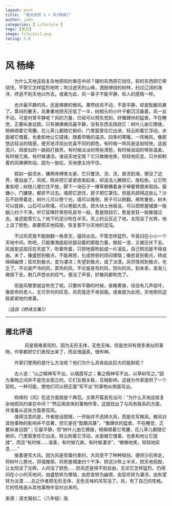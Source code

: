 ```yaml
---
layout: post
title:  "美文欣赏 1 • 风[杨绛]"
author: john
categories: [ Lifestyle ]
tags: [美文]
image: file/pic1.png
rating: 5.0
---
```


# 风 杨绛

　　为什么天地这般复杂地把风约束在中间？硬的东西把它挡住，软的东西把它牵绕住。不管它怎样猛烈地吹；吹过遮天的山峰，洒脱缭绕的树林，扫过辽阔的海洋，终逃不到天地以外去。或者为此，风一辈子不能平静，和人的感情一样。

　　也许最平静的风，还是拂拂的微风。果然纹风不动，不是平静，却是酝酿风暴了。蒸闷的暑天，风重重地把天压低了一半，树梢头的小叶子都沉沉垂着，风一丝不动，可是何曾平静呢？风的力量，已经可以预先觉到，好像蹲伏的猛兽，不在睡觉，正要纵身远跳。只有拂拂微风最平静，没有东西去阻挠它：树叶儿由它撩拨，杨柳顺着它弯腰，花儿草儿都随它俯仰，门里窗里任它出进，轻云附着它浮动，水面被它偎着，也柔和地让它搓揉。随着早晚的温凉、四季的寒暖，一阵微风，像那悠远轻淡的情感，使天地浮现出忧喜不同的颜色。有时候一阵风是这般轻快，这般高兴，顽皮似的一路拍打拨弄。有时候淡淡的带些清愁，有时候润润的带些温柔，有时候亢爽，有时候凄凉。谁说天地无情？它只微微地笑，轻轻地叹息，只许抑制着的风拂拂吹动。因为一放松，天地便主持不住。

　　假如一股流水，嫌两岸缚束太紧，它只要流、流、流，直流到海，便没了边界，便自由了。风呢，除非把它紧紧收束起来，却没法儿解脱它。放松些，让它吹重些吧；树枝儿便拦住不放，脚下一块石子一棵草都横着身子伸着臂膀来阻挡。窗嫌小，门嫌狭，都挤不过去。墙把它遮住，房子把它罩住。但是风顾得这些么？沙石不妨带着走，树叶儿可以卷个光，墙可以推倒，房子可以掀翻。再吹重些，树木可以拔掉，山石可以吹塌，可以卷起大浪，把大块土地吞没，可以把房屋城堡一股脑儿扫个干净。听它狂嗥狞笑怒吼哀号一般，愈是阻挡它，愈是发狂一般推撞过去。谁还能管它么？地下的泥沙吹在半天，天上的云压近了地，太阳没了光辉，地上没了颜色，直要把天地捣毁，恢复那不分天地的混沌。

　　不过风究竟不能掀翻一角青天，撞将出去。不管怎样猛烈，毕竟闷在小小一个天地中间。吹吧，只能像海底起伏鼓动着的那股力量，掀起一浪，又被压伏下去。风就是这般压在天底下，吹着吹着，只把地面吹起成一片凌乱，自己照旧是不得自由。末了，像盛怒到极点，不能再怒，化成恹恹的烦闷懊恼；像悲哀到极点，转成绵绵幽恨；狂欢到极点，变为凄凉；失望到极点，成了淡漠。风尽情闹到极点，也乏了。不论是严冷的风，蒸热的风，不论是哀号的风，怒叫的风，到末来，渐渐儿微弱下去，剩几声悠长的叹气，便没了声音，好像风都吹完了。

　　但是风哪里就会吹完了呢。只要听平静的时候，夜晚黄昏，往往有几声低吁，像安命的老人，无可奈何的叹息。风究竟还不肯驯服。或者就为此吧，天地把风这般紧紧地约束着。

_（选自《杨绛文集》）_
***
## 雁北评语
　　
　　风是很难表现的，因为无形无体，无色无味。但是世间有很多类似的事物，作家都把它们表现出来了，而且很逼真，很传神。

　　作家们使用的是什么方法呢？他们为什么具有如此巨大的能耐呢？

　　古人说：“山之精神写不出，以烟霞写之；春之精神写不出，以草树写之。”因为事物之间并不是完全孤立的，它们互相关联，互相影响，这就为作家提供了一个契机，一种可能，使他们可以把正面“写不出”的事物从侧面写出。

　　杨绛的《风》在这方面就是个典范。文章开篇首先设问：“为什么天地这般复杂地把风约束在中间？”然后用具体的事物作答，这就找出了与风有联系的方面，并准备从这些方面表现风。
　　<br/>
　　值得注意的是，作者故设困境，一开始并不选择大风，而是先写微风。微风对其他事物的影响并不显著，但它是在“酝酿风暴”，“像蹲伏的猛兽，不在睡觉，正要纵身远跳”；它最平静，但“树叶儿由它撩拨，杨柳顺着它弯腰，花儿草儿都随它俯仰，门里窗里任它出进，轻云附着它浮动，水面被它偎着，也柔和地让它搓揉”，而且“有时候……温柔，有时候亢爽，有时候凄凉”，“微微地笑，轻轻地叹息……”
　　<br/>
　　接着便写大风。因为风是受着约束的，大风受不了种种阻挡，便将沙石带走，将树叶儿卷光，将墙推倒，将房屋城堡扫个干净，把泥沙吹上半天，把天地捣毁，让太阳没了光辉，人间没了颜色……但风还是得不到自由，无论它怎样猛烈，仍得闷在小小的天地间，由盛怒转为懊恼，由悲哀转为幽恨，由狂欢转为凄凉，由失望转为淡漠……总之作者把无形无体、无色无味的风写活了。风，有了自己的性格。它的性格是从其他事物中显衬出来的。
　　

来源：语文报初二（八年级）版
